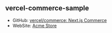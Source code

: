 ## vercel-commerce-sample

- GitHub: [vercel/commerce: Next.js Commerce](https://github.com/vercel/commerce)
- WebSite: [Acme Store](https://shopify.vercel.store/)
